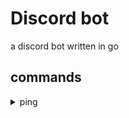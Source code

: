 # Discord bot

a discord bot written in go


## commands

<details>
<summary>ping</summary>
Will return the text "pong". this is used to test if the bot is still running and working.

### usage
```
You: !ping
Bot: pong
```
</details>
